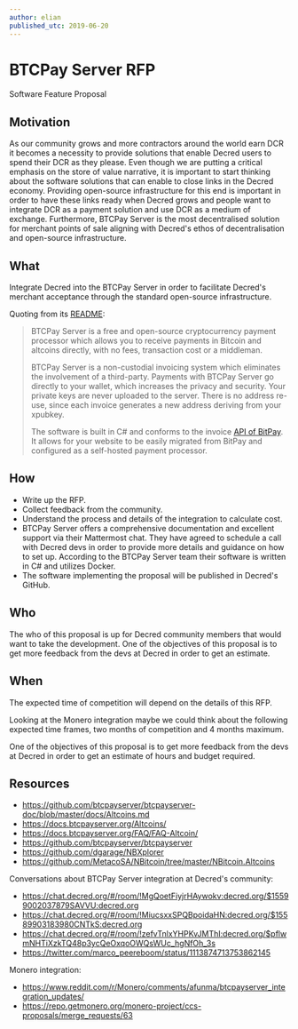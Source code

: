```yaml
---
author: elian
published_utc: 2019-06-20
---
```


# BTCPay Server RFP

Software Feature Proposal

## Motivation

As our community grows and more contractors around the world earn DCR it becomes a necessity to provide solutions that enable Decred users to spend their DCR as they please. Even though we are putting a critical emphasis on the store of value narrative, it is important to start thinking about the software solutions that can enable to close links in the Decred economy. Providing open-source infrastructure for this end is important in order to have these links ready when Decred grows and people want to integrate DCR as a payment solution and use DCR as a medium of exchange. Furthermore, BTCPay Server is the most decentralised solution for merchant points of sale aligning with Decred's ethos of decentralisation and open-source infrastructure.

## What

Integrate Decred into the BTCPay Server in order to facilitate Decred's merchant acceptance through the standard open-source infrastructure.

Quoting from its [README](https://github.com/btcpayserver/btcpayserver):

> BTCPay Server is a free and open-source cryptocurrency payment processor which allows you to receive payments in Bitcoin and altcoins directly, with no fees, transaction cost or a middleman.
> 
> BTCPay Server is a non-custodial invoicing system which eliminates the involvement of a third-party. Payments with BTCPay Server go directly to your wallet, which increases the privacy and security. Your private keys are never uploaded to the server. There is no address re-use, since each invoice generates a new address deriving from your xpubkey.
> 
> The software is built in C# and conforms to the invoice [API of BitPay](https://bitpay.com/api). It allows for your website to be easily migrated from BitPay and configured as a self-hosted payment processor.

## How

- Write up the RFP.
- Collect feedback from the community.
- Understand the process and details of the integration to calculate cost.
- BTCPay Server offers a comprehensive documentation and excellent support via their Mattermost chat. They have agreed to schedule a call with Decred devs in order to provide more details and guidance on how to set up. According to the BTCPay Server team their software is written in C# and utilizes Docker.
- The software implementing the proposal will be published in Decred's GitHub.

## Who

The who of this proposal is up for Decred community members that would want to take the development. One of the objectives of this proposal is to get more feedback from the devs at Decred in order to get an estimate.

## When

The expected time of competition will depend on the details of this RFP.

Looking at the Monero integration maybe we could think about the following expected time frames, two months of competition and 4 months maximum.

One of the objectives of this proposal is to get more feedback from the devs at Decred in order to get an estimate of hours and budget required.

## Resources

- https://github.com/btcpayserver/btcpayserver-doc/blob/master/docs/Altcoins.md
- https://docs.btcpayserver.org/Altcoins/
- https://docs.btcpayserver.org/FAQ/FAQ-Altcoin/
- https://github.com/btcpayserver/btcpayserver
- https://github.com/dgarage/NBXplorer
- https://github.com/MetacoSA/NBitcoin/tree/master/NBitcoin.Altcoins

Conversations about BTCPay Server integration at Decred's community:

- https://chat.decred.org/#/room/!MgQoetFiyjrHAywokv:decred.org/$15599002037879SAVVU:decred.org
- https://chat.decred.org/#/room/!MiucsxxSPQBpoidaHN:decred.org/$15589903183980CNTkS:decred.org
- https://chat.decred.org/#/room/!zefvTnlxYHPKvJMThI:decred.org/$pflwmNHTiXzkTQ48p3ycQeOxqoOWQsWUc_hgNfOh_3s
- https://twitter.com/marco_peereboom/status/1113874713753862145

Monero integration:

- https://www.reddit.com/r/Monero/comments/afunma/btcpayserver_integration_updates/
- https://repo.getmonero.org/monero-project/ccs-proposals/merge_requests/63
